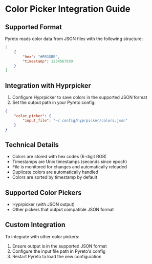 # Color Picker Integration Guide

## Supported Format

Pyreto reads color data from JSON files with the following structure:

```json
[
    {
        "hex": "#RRGGBB",
        "timestamp": 1234567890
    }
]
```

## Integration with Hyprpicker

1. Configure Hyprpicker to save colors in the supported JSON format
2. Set the output path in your Pyreto config:
```json
{
    "color_picker": {
        "input_file": "~/.config/hyprpicker/colors.json"
    }
}
```

## Technical Details

- Colors are stored with hex codes (6-digit RGB)
- Timestamps are Unix timestamps (seconds since epoch)
- File is monitored for changes and automatically reloaded
- Duplicate colors are automatically handled
- Colors are sorted by timestamp by default

## Supported Color Pickers

- Hyprpicker (with JSON output)
- Other pickers that output compatible JSON format

## Custom Integration

To integrate with other color pickers:
1. Ensure output is in the supported JSON format
2. Configure the input file path in Pyreto's config
3. Restart Pyreto to load the new configuration 